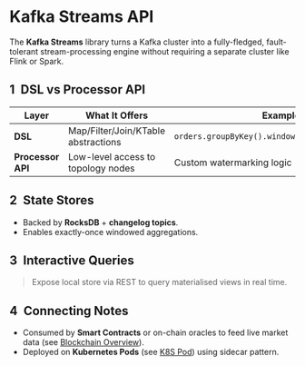 # Kafka Streams API

The **Kafka Streams** library turns a Kafka cluster into a fully-fledged, fault-tolerant stream-processing engine without requiring a separate cluster like Flink or Spark.

## 1 DSL vs Processor API

| Layer | What It Offers | Example |
|-------|----------------|---------|
| **DSL** | Map/Filter/Join/KTable abstractions | `orders.groupByKey().windowedBy(tumblingWindow)` |
| **Processor API** | Low-level access to topology nodes | Custom watermarking logic |

## 2 State Stores

- Backed by **RocksDB** + **changelog topics**.
- Enables exactly-once windowed aggregations.

## 3 Interactive Queries

> Expose local store via REST to query materialised views in real time.

## 4 Connecting Notes

- Consumed by **Smart Contracts** or on-chain oracles to feed live market data (see [Blockchain Overview](../Blockchain/blockchain-overview.md)).
- Deployed on **Kubernetes Pods** (see [K8S Pod](../container/Kubernetes/Pod.md)) using sidecar pattern.
